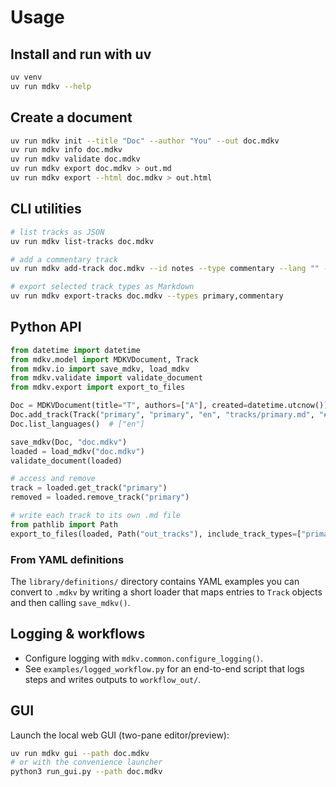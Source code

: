 # Usage

## Install and run with uv

```bash
uv venv
uv run mdkv --help
```

## Create a document

```bash
uv run mdkv init --title "Doc" --author "You" --out doc.mdkv
uv run mdkv info doc.mdkv
uv run mdkv validate doc.mdkv
uv run mdkv export doc.mdkv > out.md
uv run mdkv export --html doc.mdkv > out.html
```

## CLI utilities

```bash
# list tracks as JSON
uv run mdkv list-tracks doc.mdkv

# add a commentary track
uv run mdkv add-track doc.mdkv --id notes --type commentary --lang "" --content "Note"

# export selected track types as Markdown
uv run mdkv export-tracks doc.mdkv --types primary,commentary
```

## Python API

```python
from datetime import datetime
from mdkv.model import MDKVDocument, Track
from mdkv.io import save_mdkv, load_mdkv
from mdkv.validate import validate_document
from mdkv.export import export_to_files

Doc = MDKVDocument(title="T", authors=["A"], created=datetime.utcnow())
Doc.add_track(Track("primary", "primary", "en", "tracks/primary.md", "# Title\n\nText"))
Doc.list_languages()  # ["en"]

save_mdkv(Doc, "doc.mdkv")
loaded = load_mdkv("doc.mdkv")
validate_document(loaded)

# access and remove
track = loaded.get_track("primary")
removed = loaded.remove_track("primary")

# write each track to its own .md file
from pathlib import Path
export_to_files(loaded, Path("out_tracks"), include_track_types=["primary", "commentary"])
```

### From YAML definitions

The `library/definitions/` directory contains YAML examples you can convert to `.mdkv` by writing a short loader that maps entries to `Track` objects and then calling `save_mdkv()`.

## Logging & workflows

- Configure logging with `mdkv.common.configure_logging()`.
- See `examples/logged_workflow.py` for an end-to-end script that logs steps and writes outputs to `workflow_out/`.

## GUI

Launch the local web GUI (two-pane editor/preview):

```bash
uv run mdkv gui --path doc.mdkv
# or with the convenience launcher
python3 run_gui.py --path doc.mdkv
```
